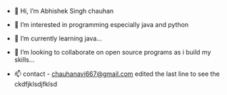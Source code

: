 - 👋 Hi, I’m Abhishek Singh chauhan
- 👀 I’m interested in programming especially java and python

- 🌱 I’m currently learning java...
- 💞️ I’m looking to collaborate on open source programs as i build my skills...
- 📫 contact - chauhanavi667@gmail.com
 edited the last line to see the ckdfjklsdjfklsd
